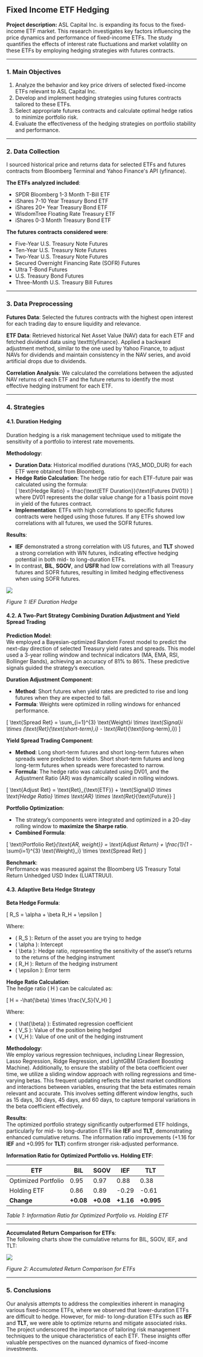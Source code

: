 ## Fixed Income ETF Hedging

**Project description:** ASL Capital Inc. is expanding its focus to the fixed-income ETF market. This research investigates key factors influencing the price dynamics and performance of fixed-income ETFs. The study quantifies the effects of interest rate fluctuations and market volatility on these ETFs by employing hedging strategies with futures contracts.

---

### 1. Main Objectives

1. Analyze the behavior and key price drivers of selected fixed-income ETFs relevant to ASL Capital Inc.
2. Develop and implement hedging strategies using futures contracts tailored to these ETFs.
3. Select appropriate futures contracts and calculate optimal hedge ratios to minimize portfolio risk.
4. Evaluate the effectiveness of the hedging strategies on portfolio stability and performance.

---

### 2. Data Collection

I sourced historical price and returns data for selected ETFs and futures contracts from Bloomberg Terminal and Yahoo Finance's API (yfinance). 

**The ETFs analyzed included**:
- SPDR Bloomberg 1-3 Month T-Bill ETF
- iShares 7-10 Year Treasury Bond ETF
- iShares 20+ Year Treasury Bond ETF
- WisdomTree Floating Rate Treasury ETF
- iShares 0-3 Month Treasury Bond ETF

**The futures contracts considered were**:
- Five-Year U.S. Treasury Note Futures
- Ten-Year U.S. Treasury Note Futures
- Two-Year U.S. Treasury Note Futures
- Secured Overnight Financing Rate (SOFR) Futures
- Ultra T-Bond Futures
- U.S. Treasury Bond Futures
- Three-Month U.S. Treasury Bill Futures

---

### 3. Data Preprocessing

**Futures Data**:
Selected the futures contracts with the highest open interest for each trading day to ensure liquidity and relevance.

**ETF Data**:
Retrieved historical Net Asset Value (NAV) data for each ETF and fetched dividend data using \texttt{yfinance}.
Applied a backward adjustment method, similar to the one used by Yahoo Finance, to adjust NAVs for dividends and maintain consistency in the NAV series, and avoid artificial drops due to dividends.

**Correlation Analysis**:
We calculated the correlations between the adjusted NAV returns of each ETF and the future returns to identify the most effective hedging instrument for each ETF.

---

### 4. Strategies

#### 4.1. Duration Hedging
Duration hedging is a risk management technique used to mitigate the sensitivity of a portfolio to interest rate movements.

**Methodology**:  
- **Duration Data**: Historical modified durations (YAS_MOD_DUR) for each ETF were obtained from Bloomberg.  
- **Hedge Ratio Calculation**: The hedge ratio for each ETF-future pair was calculated using the formula:  
  \[
  \text{Hedge Ratio} = \frac{\text{ETF Duration}}{\text{Futures DV01}}
  \]
  where DV01 represents the dollar value change for a 1 basis point move in yield of the futures contract.  
- **Implementation**: ETFs with high correlations to specific futures contracts were hedged using those futures. If any ETFs showed low correlations with all futures, we used the SOFR futures.

**Results**:  
- **IEF** demonstrated a strong correlation with US futures, and **TLT** showed a strong correlation with WN futures, indicating effective hedging potential in both mid- to long-duration ETFs.  
- In contrast, **BIL**, **SGOV**, and **USFR** had low correlations with all Treasury futures and SOFR futures, resulting in limited hedging effectiveness when using SOFR futures.

<img src="images/dummy_thumbnail.jpg?raw=true"/>

*Figure 1: IEF Duration Hedge*

#### 4.2. A Two-Part Strategy Combining Duration Adjustment and Yield Spread Trading

**Prediction Model**:  
We employed a Bayesian-optimized Random Forest model to predict the next-day direction of selected Treasury yield rates and spreads. This model used a 3-year rolling window and technical indicators (MA, EMA, RSI, Bollinger Bands), achieving an accuracy of 81% to 86%. These predictive signals guided the strategy’s execution.

**Duration Adjustment Component**:  
- **Method**: Short futures when yield rates are predicted to rise and long futures when they are expected to fall.  
- **Formula**: Weights were optimized in rolling windows for enhanced performance.  

\[
\text{Spread Ret} = \sum_{i=1}^{3} \text{Weight}_i \times \text{Signal}_i \times (\text{Ret}_{\text{short-term},i} - \text{Ret}_{\text{long-term},i})
\]  

**Yield Spread Trading Component**:  
- **Method**: Long short-term futures and short long-term futures when spreads were predicted to widen. Short short-term futures and long long-term futures when spreads were forecasted to narrow.  
- **Formula**: The hedge ratio was calculated using DV01, and the Adjustment Ratio (AR) was dynamically scaled in rolling windows.  

\[
\text{Adjust Ret} = \text{Ret}_{\text{ETF}} + \text{Signal}_D \times \text{Hedge Ratio} \times \text{AR} \times \text{Ret}_{\text{Future}}
\]  

**Portfolio Optimization**:  
- The strategy’s components were integrated and optimized in a 20-day rolling window to **maximize the Sharpe ratio**.  
- **Combined Formula**:  

\[
\text{Portfolio Ret}_{\text{AR, weight}} = \text{Adjust Return} + \frac{1}{1 - \sum_{i=1}^{3} \text{Weight}_i} \times \text{Spread Ret}
\]  

**Benchmark**:  
Performance was measured against the Bloomberg US Treasury Total Return Unhedged USD Index (LUATTRUU).  


#### 4.3. Adaptive Beta Hedge Strategy

**Beta Hedge Formula**:  

\[
R_S = \alpha + \beta R_H + \epsilon
\]  

Where:  
- \( R_S \): Return of the asset you are trying to hedge  
- \( \alpha \): Intercept  
- \( \beta \): Hedge ratio, representing the sensitivity of the asset’s returns to the returns of the hedging instrument  
- \( R_H \): Return of the hedging instrument  
- \( \epsilon \): Error term  


**Hedge Ratio Calculation**:  
The hedge ratio \( H \) can be calculated as:  

\[
H = -\hat{\beta} \times \frac{V_S}{V_H}
\]  

Where:  
- \( \hat{\beta} \): Estimated regression coefficient  
- \( V_S \): Value of the position being hedged  
- \( V_H \): Value of one unit of the hedging instrument  


**Methodology**:  
We employ various regression techniques, including Linear Regression, Lasso Regression, Ridge Regression, and LightGBM (Gradient Boosting Machine). Additionally, to ensure the stability of the beta coefficient over time, we utilize a sliding window approach with rolling regressions and time-varying betas. This frequent updating reflects the latest market conditions and interactions between variables, ensuring that the beta estimates remain relevant and accurate. This involves setting different window lengths, such as 15 days, 30 days, 45 days, and 60 days, to capture temporal variations in the beta coefficient effectively.


**Results**:  
The optimized portfolio strategy significantly outperformed ETF holdings, particularly for mid- to long-duration ETFs like **IEF** and **TLT**, demonstrating enhanced cumulative returns. The information ratio improvements (+1.16 for **IEF** and +0.995 for **TLT**) confirm stronger risk-adjusted performance.

**Information Ratio for Optimized Portfolio vs. Holding ETF**:

| ETF  | BIL | SGOV | IEF | TLT |
|------|-----|------|-----|-----|
| Optimized Portfolio | 0.95 | 0.97 | 0.88 | 0.38 |
| Holding ETF         | 0.86 | 0.89 | -0.29 | -0.61 |
| **Change**          | **+0.08** | **+0.08** | **+1.16** | **+0.995** |

*Table 1: Information Ratio for Optimized Portfolio vs. Holding ETF*

---

**Accumulated Return Comparison for ETFs**:  
The following charts show the cumulative returns for BIL, SGOV, IEF, and TLT:

<img src="images/dummy_thumbnail.jpg?raw=true"/>

*Figure 2: Accumulated Return Comparison for ETFs*

---

### 5. Conclusions

Our analysis attempts to address the complexities inherent in managing various fixed-income ETFs, where we observed that lower-duration ETFs are difficult to hedge. However, for mid- to long-duration ETFs such as **IEF** and **TLT**, we were able to optimize returns and mitigate associated risks. The project underscored the importance of tailoring risk management techniques to the unique characteristics of each ETF. These insights offer valuable perspectives on the nuanced dynamics of fixed-income investments.

